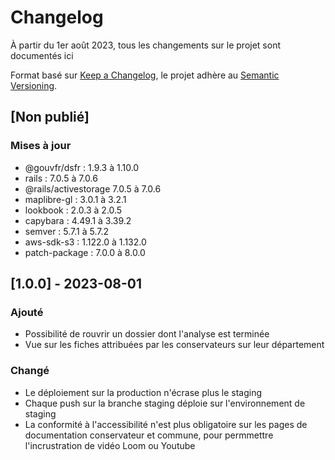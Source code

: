 # Changelog

À partir du 1er août 2023, tous les changements sur le projet sont documentés ici

Format basé sur [Keep a Changelog](https://keepachangelog.com/en/1.0.0/),
le projet adhère au [Semantic Versioning](https://semver.org/spec/v2.0.0.html).

## [Non publié]

### Mises à jour
- @gouvfr/dsfr : 1.9.3 à 1.10.0
- rails : 7.0.5 à 7.0.6
- @rails/activestorage 7.0.5 à 7.0.6
- maplibre-gl : 3.0.1 à 3.2.1
- lookbook : 2.0.3 à 2.0.5
- capybara : 4.49.1 à 3.39.2
- semver : 5.7.1 à 5.7.2
- aws-sdk-s3 : 1.122.0 à 1.132.0
- patch-package : 7.0.0 à 8.0.0

## [1.0.0] - 2023-08-01

### Ajouté

- Possibilité de rouvrir un dossier dont l'analyse est terminée
- Vue sur les fiches attribuées par les conservateurs sur leur département

### Changé

- Le déploiement sur la production n'écrase plus le staging
- Chaque push sur la branche staging déploie sur l'environnement de staging
- La conformité à l'accessibilité n'est plus obligatoire sur les pages de documentation conservateur et commune, pour permmettre l'incrustration de vidéo Loom ou Youtube
